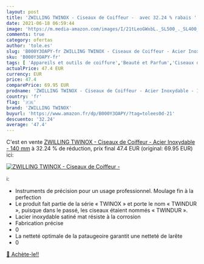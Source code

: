 ```yaml
---
layout: post
title: 'ZWILLING TWINOX - Ciseaux de Coiffeur -  avec 32.24 % rabais '
date: 2021-06-18 06:59:44
image: 'https://m.media-amazon.com/images/I/21tLeoGWxbL._SL500_._SL400_.jpg'
comments: true
category: ofertas
author: 'tole.es'
slug: 'B000Y3OAPY-fr ZWILLING TWINOX - Ciseaux de Coiffeur - Acier Inoxydable -...'
sku: 'B000Y3OAPY-fr'
tags: [ 'Appareils et outils de coiffure','Beauté et Parfum','Ciseaux de coiffure','Coiffure et soins des cheveux','zwilling twinox', ]
actualPrice: 47.4 EUR
currency: EUR
price: 47.4
comparePrice: 69.95 EUR
prodname: 'ZWILLING TWINOX - Ciseaux de Coiffeur - Acier Inoxydable - 140 mm'
country: 'fr'
flag: '🇫🇷'
brand: 'ZWILLING TWINOX'
buyurl: 'https://www.amazon.fr/dp/B000Y3OAPY/?tag=tolees0d-21'
descuento: '32.24'
average: '47.4'
---
```


C'est en vente [ZWILLING TWINOX - Ciseaux de Coiffeur - Acier Inoxydable - 140 mm](https://www.amazon.fr/dp/B000Y3OAPY/?tag=tolees0d-21)  à  32.24 % de réduction, prix final  47.4 EUR (original: 69.95 EUR) ici:

[![ZWILLING TWINOX - Ciseaux de Coiffeur - ](https://m.media-amazon.com/images/I/21tLeoGWxbL._SL500_._SL400_.jpg)](https://www.amazon.fr/dp/B000Y3OAPY/?tag=tolees0d-21)

ℹ️:

- Instruments de précision pour un usage professionnel. Moulage fin à la perfection
- Le produit fait partie de la série « TWINOX » et porte le nom « TWINDUR », puisque dans le passé, les ciseaux étaient nommés « TWINDUR ».
- Lacier inoxydable satiné mat résiste à la corrosion
- Fabrication précise
- 0
- La netteté optimale de la pataugeoire garantit une netteté de larête
- 0

[🛒 Achète-le!!](https://www.amazon.fr/dp/B000Y3OAPY/?tag=tolees0d-21)

